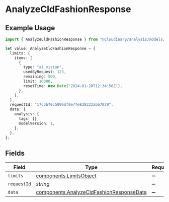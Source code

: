 # AnalyzeCldFashionResponse

## Example Usage

```typescript
import { AnalyzeCldFashionResponse } from "@cloudinary/analysis/models/components";

let value: AnalyzeCldFashionResponse = {
  limits: {
    items: [
      {
        type: "ai_vision",
        usedByRequest: 123,
        remaining: 500,
        limit: 10000,
        resetTime: new Date("2024-01-20T12:34:56Z"),
      },
    ],
  },
  requestId: "17c3b70c5096df0e77e838323abb7029",
  data: {
    analysis: {
      tags: {},
      modelVersion: 1,
    },
  },
};
```

## Fields

| Field                                                                                                | Type                                                                                                 | Required                                                                                             | Description                                                                                          | Example                                                                                              |
| ---------------------------------------------------------------------------------------------------- | ---------------------------------------------------------------------------------------------------- | ---------------------------------------------------------------------------------------------------- | ---------------------------------------------------------------------------------------------------- | ---------------------------------------------------------------------------------------------------- |
| `limits`                                                                                             | [components.LimitsObject](../../models/components/limitsobject.md)                                   | :heavy_minus_sign:                                                                                   | N/A                                                                                                  |                                                                                                      |
| `requestId`                                                                                          | *string*                                                                                             | :heavy_minus_sign:                                                                                   | N/A                                                                                                  | 17c3b70c5096df0e77e838323abb7029                                                                     |
| `data`                                                                                               | [components.AnalyzeCldFashionResponseData](../../models/components/analyzecldfashionresponsedata.md) | :heavy_minus_sign:                                                                                   | N/A                                                                                                  |                                                                                                      |